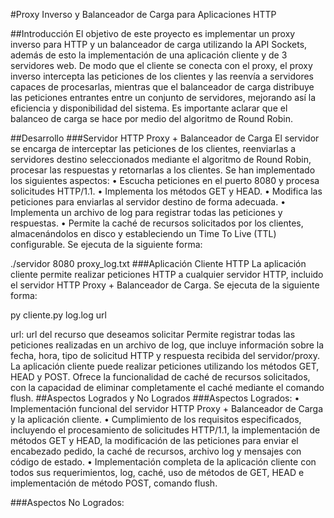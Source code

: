 #Proxy Inverso y Balanceador de Carga para Aplicaciones HTTP

##Introducción
El objetivo de este proyecto es implementar un proxy inverso para HTTP y un balanceador de carga utilizando la API Sockets, además de esto la implementación de una aplicación cliente y de 3 servidores web. De modo que el cliente se conecta con el proxy, el proxy inverso intercepta las peticiones de los clientes y las reenvía a servidores capaces de procesarlas, mientras que el balanceador de carga distribuye las peticiones entrantes entre un conjunto de servidores, mejorando así la eficiencia y disponibilidad del sistema. Es importante aclarar que el balanceo de carga se hace por medio del algoritmo de Round Robin.

##Desarrollo
###Servidor HTTP Proxy + Balanceador de Carga
El servidor se encarga de interceptar las peticiones de los clientes, reenviarlas a servidores destino seleccionados mediante el algoritmo de Round Robin, procesar las respuestas y retornarlas a los clientes. Se han implementado los siguientes aspectos:
•	Escucha peticiones en el puerto 8080 y procesa solicitudes HTTP/1.1.
•	Implementa los métodos GET y HEAD.
•	Modifica las peticiones para enviarlas al servidor destino de forma adecuada.
•	Implementa un archivo de log para registrar todas las peticiones y respuestas.
•	Permite la caché de recursos solicitados por los clientes, almacenándolos en disco y estableciendo un Time To Live (TTL) configurable.
Se ejecuta de la siguiente forma: 

./servidor 8080 proxy_log.txt
###Aplicación Cliente HTTP
La aplicación cliente permite realizar peticiones HTTP a cualquier servidor HTTP, incluido el servidor HTTP Proxy + Balanceador de Carga. Se ejecuta de la siguiente forma: 

py cliente.py log.log url

url: url del recurso que deseamos solicitar
Permite registrar todas las peticiones realizadas en un archivo de log, que incluye información sobre la fecha, hora, tipo de solicitud HTTP y respuesta recibida del servidor/proxy. 
La aplicación cliente puede realizar peticiones utilizando los métodos GET, HEAD y POST.
Ofrece la funcionalidad de caché de recursos solicitados, con la capacidad de eliminar completamente el caché mediante el comando flush.
##Aspectos Logrados y No Logrados
###Aspectos Logrados:
•	Implementación funcional del servidor HTTP Proxy + Balanceador de Carga y la aplicación cliente. 
•	Cumplimiento de los requisitos especificados, incluyendo el procesamiento de solicitudes HTTP/1.1, la implementación de métodos GET y HEAD, la modificación de las peticiones para enviar el encabezado pedido, la caché de recursos, archivo log y mensajes con código de estado.
•	Implementación completa de la aplicación cliente con todos sus requerimientos, log, caché, uso de métodos de GET, HEAD e implementación de método POST, comando flush.

###Aspectos No Logrados:
